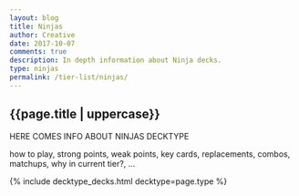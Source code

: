 ```yaml
---
layout: blog
title: Ninjas
author: Creative
date: 2017-10-07
comments: true
description: In depth information about Ninja decks.
type: ninjas
permalink: /tier-list/ninjas/
---
```


<div class="section">
    <h2>{{page.title | uppercase}}</h2>
    <p>HERE COMES INFO ABOUT NINJAS DECKTYPE</p>
    <p>how to play, strong points, weak points, key cards, replacements, combos, matchups, why in current tier?, ...</p>
</div>

{% include decktype_decks.html decktype=page.type %}